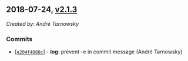 ## 2018-07-24, [v2.1.3](https://github.com/lotterfriends/git-flow-buddy/releases/tag/2.1.3)

*Created by: André Tarnowsky*

### Commits
  - [[`e204f4088c`](https://github.com/lotterfriends/git-flow-buddy/commit/e204f4088c2d5f902df140166e925984867ed86a)] - **log**: prevent -e in commit message (André Tarnowsky)
